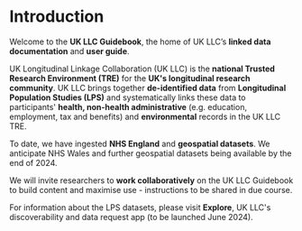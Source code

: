 # Introduction
Welcome to the **UK LLC Guidebook**, the home of UK LLC’s **linked data documentation** and **user guide**.

UK Longitudinal Linkage Collaboration (UK LLC) is the **national Trusted Research Environment (TRE)** for the **UK's longitudinal research community**. UK LLC brings together **de-identified data** from **Longitudinal Population Studies (LPS)** and systematically links these data to participants' **health, non-health administrative** (e.g. education, employment, tax and benefits) and **environmental** records in the UK LLC TRE.

To date, we have ingested **NHS England** and **geospatial datasets**. We anticipate NHS Wales and further geospatial datasets being available by the end of 2024. 

We will invite researchers to **work collaboratively** on the UK LLC Guidebook to build content and maximise use - instructions to be shared in due course. 

For information about the LPS datasets, please visit **Explore**, UK LLC's discoverability and data request app (to be launched June 2024).
